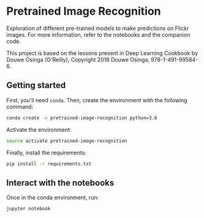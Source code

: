 # Pretrained Image Recognition

Exploration of different pre-trained models to make predictions on Flickr images. For more information, refer to the notebooks and the companion code.

This project is based on the lessons present in Deep Learning Cookbook by Douwe Osinga (O'Reilly), Copyright 2018 Douwe Osinga, 978-1-491-99584-6.

## Getting started

First, you'll need `conda`. Then, create the environment with the following command:

```bash
conda create -n pretrained-image-recognition python=3.6
```

Activate the environment:

```bash
source activate pretrained-image-recognition
```

Finally, install the requirements:

```bash
pip install -r requirements.txt
```    

## Interact with the notebooks

Once in the conda environment, run:

```bash
jupyter notebook
```
